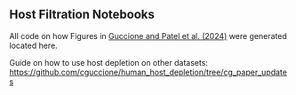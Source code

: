 ## Host Filtration Notebooks

All code on how Figures in [Guccione and Patel et al. (2024)]() were generated located here. 
  
Guide on how to use host depletion on other datasets: https://github.com/cguccione/human_host_depletion/tree/cg_paper_updates

